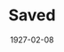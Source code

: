 ---
title: Saved
date: 1927-02-08
closing_date: 1927-02-09
layout: productions
featured_image:
image_caption:
image_credit:
playbill:
category:
Theatre: Theatre Jacksonville
cast:
- Mrs. Saunders: Charlotte Bowden Perry
- Sue Tremaine: Dore' Beauchamp-Nobbs
- Mrs. Bostick: Elizabeth Palmer Tyler
- Miss Minnie Tremaine: Estelle L. Muriel
- Miss Emily Tremaine: Marie L. Ford
- Miss Zilla Birdsong: Zide F. Broward
crew:
- Director: Tracy L'Engle
- Scenery: Anne C. Lalor
- Lighting: Martha Race
- Props:
  - Carolyn Bisbee
  - Mrs. M. Moss
understudies:
orchestra:
external_links:
---